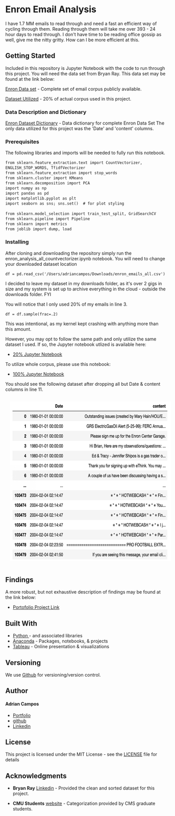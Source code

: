 # Enron Email Analysis

I have 1.7 MM emails to read through and need a fast an efficient way of cycling through them. Reading through them will take me over 393 - 24 hour days to read through. I don't have time to be reading office gossip as well, give me the nitty gritty. How can I be more efficient at this.

## Getting Started

Included in this repository is Jupyter Notebook with the code to run through this project. You will need the data set from Bryan Ray. This data set may be found at the link below:

[Enron Data set](https://data.world/brianray/enron-email-dataset) - Complete set of email corpus publicly available.

[Dataset Utilized](https://www.kaggle.com/adriancampos/enron-email-20-percent) - 20% of actual corpus used in this project.

### Data Description and Dictionary

[Enron Dataset Dictionary](data/datadictionary.txt) - Data dictionary for complete Enron Data Set The only data utilized for this project was the 'Date' and 'content' columns.


### Prerequisites

The following libraries and imports will be needed to fully run this notebook.

```
from sklearn.feature_extraction.text import CountVectorizer, ENGLISH_STOP_WORDS, TfidfVectorizer
from sklearn.feature_extraction import stop_words
from sklearn.cluster import KMeans
from sklearn.decomposition import PCA
import numpy as np
import pandas as pd
import matplotlib.pyplot as plt
import seaborn as sns; sns.set()  # for plot styling

from sklearn.model_selection import train_test_split, GridSearchCV
from sklearn.pipeline import Pipeline
from sklearn import metrics
from joblib import dump, load
```

### Installing

After cloning and downloading the repository simply run the enron_analysis_all_countvectorizer.ipynb notebook. You will need to change your downloaded dataset location

```
df = pd.read_csv('/Users/adriancampos/Downloads/enron_emails_all.csv')
```

I decided to leave my dataset in my downloads folder, as it's over 2 gigs in size and my system is set up to archive everything in the cloud - outside the downloads folder. FYI

You will notice that I only used 20% of my emails in line 3.

```
df = df.sample(frac=.2)
```

This was intentional, as my kernel kept crashing with anything more than this amount.

However, you may opt to follow the same path and only utilize the same dataset I used. If so, the Jupyter notebook utlized is available here:

* [20% Jupyter Notebook](Enron_Email_Analysis_K-means_clustering.ipynb)

To utilize whole corpus, please use this notebook:

* [100% Jupyter Notebook](enron_email_analysis-all-countvectorize.ipynb)

You should see the following dataset after dropping all but Date & content columns in line 11.

<img src="images/initial_output.png" style="margin: 15px; height: 500px">


## Findings

A more robust, but not exhaustive description of findings may be found at the link below:


* [Portofolio Project Link](https://adriancampos.me/project/enron-email-analysis/)


## Built With

* [Python ](https://www.python.org/) - and associated libraries
* [Anaconda](https://anaconda.org/) - Packages, notebooks, & projects
* [Tableau](tableau.com) - Online presentation & visualizations

## Versioning

We use [Github](https://github.com) for versioning/version control.



## Author

#### Adrian Campos

* [Portfolio](https://adriancampos.me)
* [github](https://github.com/adriancampos1)
* [Linkedin](https://linkedin.com/in/adriancampos1)


## License

This project is licensed under the MIT License - see the [LICENSE](LICENSE) file for details

## Acknowledgments

* **Bryan Ray** [Linkedin](https://www.linkedin.com/in/brianray/) - Provided the clean and sorted dataset for this project.

* **CMU Students** [website](https://www.cs.cmu.edu/~./enron/) - Categorization provided by CMS graduate students.
